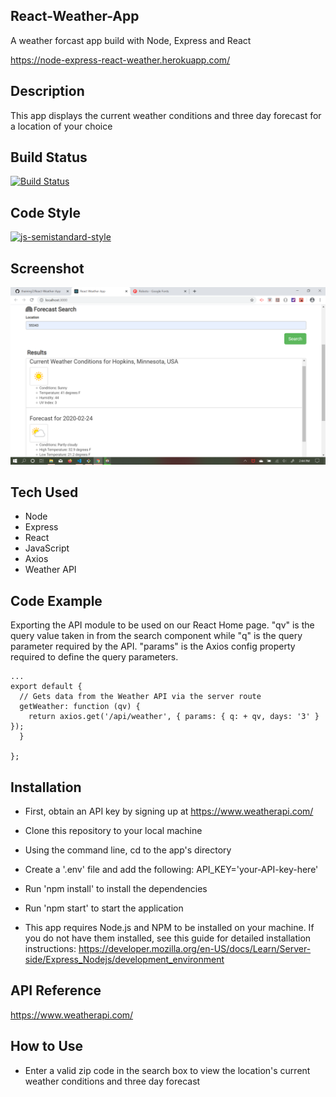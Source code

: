 ## React-Weather-App

A weather forcast app build with Node, Express and React

https://node-express-react-weather.herokuapp.com/

## Description

This app displays the current weather conditions and three day forecast for a location of your choice

## Build Status

[![Build Status](https://travis-ci.com/thaining7/React-Weather-App.svg?branch=master)](https://travis-ci.com/thaining7/React-Weather-App)

## Code Style

[![js-semistandard-style](https://img.shields.io/badge/code%20style-semistandard-brightgreen.svg?style=flat-square)](https://github.com/standard/semistandard)

## Screenshot

![App Screenshot](/client/public/assets/images/Screenshot.png)

## Tech Used

* Node
* Express
* React
* JavaScript
* Axios
* Weather API

## Code Example

Exporting the API module to be used on our React Home page. "qv" is the query value taken in from the search component while "q" is the query parameter required by the API. "params" is the Axios config property required to define the query parameters.

```
...
export default {
  // Gets data from the Weather API via the server route
  getWeather: function (qv) {
    return axios.get('/api/weather', { params: { q: + qv, days: '3' } });
  }

};
```

## Installation

* First, obtain an API key by signing up at https://www.weatherapi.com/
* Clone this repository to your local machine
* Using the command line, cd to the app's directory
* Create a '.env' file and add the following: API_KEY='your-API-key-here'
* Run 'npm install' to install the dependencies
* Run 'npm start' to start the application

* This app requires Node.js and NPM to be installed on your machine. If you do not have them installed, see this guide for detailed installation instructions: https://developer.mozilla.org/en-US/docs/Learn/Server-side/Express_Nodejs/development_environment

## API Reference

https://www.weatherapi.com/

## How to Use

* Enter a valid zip code in the search box to view the location's current weather conditions and three day forecast
